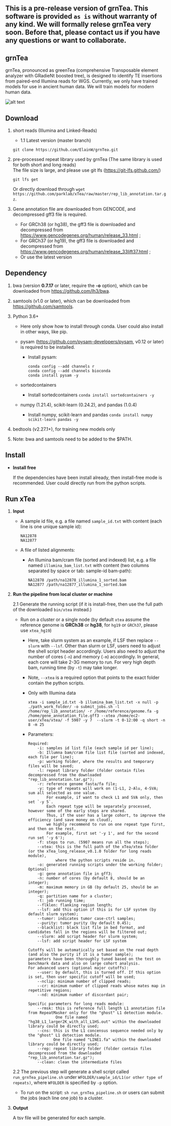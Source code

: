 ## This is a pre-release version of grnTea. This software is provided ``as is`` without warranty of any kind. We will formally relese grnTea very soon. Before that, please contact us if you have any questions or want to collaborate.


## grnTea

grnTea, pronounced as greenTea (comprehensive Transposable element analyzer with GRadieNt boosted tree), is designed to identify TE insertions from paired-end Illumina reads for WGS. Currently, we only have trained models for use in ancient human data. We will train models for modern human data. 

![alt text](./Figures/Fig1MethodDevOverview.png)


## Download

1. short reads (Illumina and Linked-Reads)

	+ 1.1 Latest version (master branch)

	```
	git clone https://github.com/ElainW/grnTea.git
	```

2. pre-processed repeat library used by grnTea (The same library is used for both short and long reads)  
	The file size is large, and please use git lfs (https://git-lfs.github.com/)  
	```
	git lfs get 
	```
	
	Or directly download through `wget https://github.com/parklab/xTea/raw/master/rep_lib_annotation.tar.gz`. 

4. Gene annotation file are downloaded from GENCODE, and decompressed gff3 file is required.
	+ For GRCh38 (or hg38), the gff3 file is downloaded and decompressed from https://www.gencodegenes.org/human/release_33.html ;
	+ For GRCh37 (or hg19), the gff3 file is downloaded and decompressed from https://www.gencodegenes.org/human/release_33lift37.html ;
	+ Or use the latest version

## Dependency

1. bwa (version **0.7.17** or later, require the **-o** option), which can be downloaded from https://github.com/lh3/bwa.
2. samtools (v1.0 or later), which can be downloaded from https://github.com/samtools.
3. Python 3.6+
	+ Here only show how to install through conda. User could also install in other ways, like pip. 
	+ pysam (https://github.com/pysam-developers/pysam, v0.12 or later) is required to be installed.
		+ Install pysam:
			```
			conda config --add channels r
			conda config --add channels bioconda
			conda install pysam -y
			```
	+ sortedcontainers
		+ Install sortedcontainers
		`conda install sortedcontainers -y`

	+ numpy (1.21.4), scikit-learn (0.24.2), and pandas (1.0.4)  
		+ Install numpy, scikit-learn and pandas
		`conda install numpy scikit-learn pandas -y`

4. bedtools (v2.27.1+), for training new models only
5. Note: bwa and samtools need to be added to the $PATH.


## Install


+ **Install free**
	
	If the dependencies have been install already, then install-free mode is recommended. User could directly run from the python scripts.


## Run xTea
1. **Input**
	+ A sample id file, e.g. a file named `sample_id.txt` with content (each line is one unique sample id):
	
		```
		NA12878
		NA12877
		```
	
	+ A file of listed alignments:

		+ An Illumina bam/cram file (sorted and indexed) list, e.g. a file named `illumina_bam_list.txt` with content (two columns separated by space or tab: sample-id bam-path):

			```
			NA12878 /path/na12878_illumina_1_sorted.bam
			NA12877 /path/na12877_illumina_1_sorted.bam
			```

2. **Run the pipeline from local cluster or machine**
	

	2.1 Generate the running script (if it is install-free, then use the full path of the downloaded `bin/xtea` instead.)
			
	+ Run on a cluster or a single node (by default `xtea` assume the reference genome is **GRCh38** or **hg38**, for `hg19` or `GRCh37`, please use `xtea_hg19`)
		+ Here, take slurm system as an example, if LSF then replace `--slurm` with `--lsf`. Other than slurm or LSF, users need to adjust the shell script header accordingly. Users also need to adjust the number of cores (`-n`) and memory (`-m`) accordingly. In general, each core will take 2-3G memory to run. For very high depth bam, running time (by `-t`) may take longer.
		+ Note, `--xtea` is a required option that points to the exact folder contain the python scripts.

		+ Only with Illumina data
			```
			xtea -i sample_id.txt -b illumina_bam_list.txt -x null -p ./path_work_folder/ -o submit_jobs.sh -l /home/rep_lib_annotation/ -r /home/reference/genome.fa -g /home/gene_annotation_file.gff3 --xtea /home/ec2-user/xTea/xtea/ -f 5907 -y 7  --slurm -t 0-12:00 -q short -n 8 -m 25
			```
		+ Parameters:
			
			```
			Required:
				-i: samples id list file (each sample id per line);
				-b: Illumna bam/cram file list file (sorted and indexed, each file per line);
				-p: working folder, where the results and temporary files will be saved;
				-l: repeat library folder (folder contain files decompressed from the downloaded "rep_lib_annotation.tar.gz");
				-r: reference genome fasta/fa file;
				-y: type of repeats will work on (1-L1, 2-Alu, 4-SVA; sum all selected as one value. 
				    For example, if want to check L1 and SVA only, then set `-y 5`. 
				    Each repeat type will be separately processed, however some of the early steps are shared. 
				    Thus, if the user has a large cohort, to improve the efficiency (and save money on cloud), 
				    we highly recommend to run on one repeat type first, and then on the rest. 
				    For example, first set '-y 1', and for the second run set '-y 6');
				-f: steps to run. (5907 means run all the steps);
				--xtea: this is the full path of the xTea/xtea folder (or the xTea_long_release_v0.1.0 folder for long reads module), 
				        where the python scripts reside in.
				-o: generated running scripts under the working folder;
			Optional:
				-g: gene annotation file in gff3;
				-n: number of cores (by default 8, should be an integer);
				-m: maximum memory in GB (by default 25, should be an integer);
				-q: partition name for a cluster;
				-t: job running time;
				--flklen: flanking region length;
				--lsf: add this option if this is for LSF system (by default slurm system);
				--tumor: indicates tumor case-ctrl samples;
				--purity: tumor purity (by default 0.45);
				--blacklist: black list file in bed format, and candidates fall in the regions will be filtered out;
				--slurm: add script header for slurm system;
				--lsf: add script header for LSF system
			
			Cutoffs will be automatically set based on the read depth (and also the purity if it is a tumor sample); 
			parameters have been thoroughly tuned based on the test on benchmark data and also on large cohort analysis. 
			For advanced users (optional major cutoffs):
				--user: by default, this is turned off. If this option is set, then user specific cutoff will be used;
				--nclip: minimum number of clipped reads;
				--cr: minimum number of clipped reads whose mates map in repetitive regions;
				--nd: minimum number of discordant pair;

			Specific parameters for long reads module:
			    --rmsk: this is reference full length L1 annotation file from RepeatMasker only for the "ghost" L1 detection module. 
			            One file named "hg38_L1_larger2K_with_all_L1HS.out" within the downloaded library could be directly used;
			    --cns: this is the L1 concensus sequence needed only by the "ghost" L1 detection module. 
			           One file named "LINE1.fa" within the downloaded library could be directly used;
			    --rep: repeat library folder (folder contain files decompressed from the downloaded "rep_lib_annotation.tar.gz");
			    --clean: clean the intermediate files

			```
		
	2.2 The previous step will generate a shell script called `run_grnTea_pipeline.sh` under `WFOLDER/sample_id/L1(or other type of repeats)`, where `WFOLDER` is specified by `-p` option.
		
	+ To run on the script: `sh run_grnTea_pipeline.sh` or users can submit the jobs (each line one job) to a cluster.
	
	
3. **Output**

	A tsv file will be generated for each sample.

